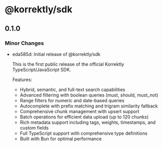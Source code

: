 # @korrektly/sdk

## 0.1.0

### Minor Changes

- eda585d: Initial release of @korrektly/sdk

  This is the first public release of the official Korrektly TypeScript/JavaScript SDK.

  Features:

  - Hybrid, semantic, and full-text search capabilities
  - Advanced filtering with boolean queries (must, should, must_not)
  - Range filters for numeric and date-based queries
  - Autocomplete with prefix matching and trigram similarity fallback
  - Comprehensive chunk management with upsert support
  - Batch operations for efficient data upload (up to 120 chunks)
  - Rich metadata support including tags, weights, timestamps, and custom fields
  - Full TypeScript support with comprehensive type definitions
  - Built with Bun for optimal performance
